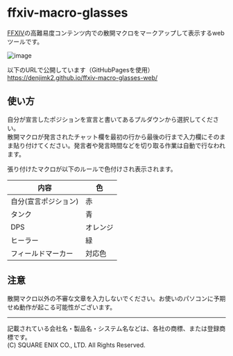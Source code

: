 # ffxiv-macro-glasses
[FFXIV](https://jp.finalfantasyxiv.com/)の高難易度コンテンツ内での散開マクロをマークアップして表示するwebツールです。

![image](https://user-images.githubusercontent.com/13076835/144484537-1bcf4cd1-51ad-42ec-8ffc-612afeaa108b.png)

以下のURLで公開しています（GitHubPagesを使用）
https://denjimk2.github.io/ffxiv-macro-glasses-web/
## 使い方
自分が宣言したポジションを宣言と書いてあるプルダウンから選択してください。  
散開マクロが発言されたチャット欄を最初の行から最後の行まで入力欄にそのまま貼り付けてください。発言者や発言時間などを切り取る作業は自動で行なわれます。

張り付けたマクロが以下のルールで色付けされ表示されます。

|内容|色|
--|---
|自分(宣言ポジション)|赤|
|タンク|青|
|DPS|オレンジ|
|ヒーラー|緑|
|フィールドマーカー|対応色|

## 注意
散開マクロ以外の不審な文章を入力しないでください。お使いのパソコンに予期せぬ動作が起こる可能性がございます。

---
記載されている会社名・製品名・システム名などは、各社の商標、または登録商標です。  
(C) SQUARE ENIX CO., LTD. All Rights Reserved.
